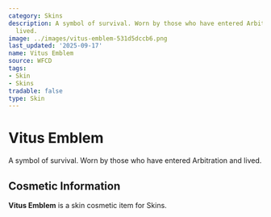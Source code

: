 ```yaml
---
category: Skins
description: A symbol of survival. Worn by those who have entered Arbitration and
  lived.
image: ../images/vitus-emblem-531d5dccb6.png
last_updated: '2025-09-17'
name: Vitus Emblem
source: WFCD
tags:
- Skin
- Skins
tradable: false
type: Skin
---
```


# Vitus Emblem

A symbol of survival. Worn by those who have entered Arbitration and lived.

## Cosmetic Information

**Vitus Emblem** is a skin cosmetic item for Skins.

